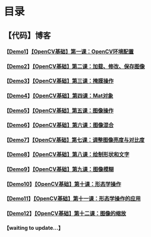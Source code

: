 # 目录

## 【代码】博客

#### 【[Demo1](https://github.com/x-jeff/OpenCV_Code_Demo/tree/master/Demo1)】[【OpenCV基础】第一课：OpenCV环境配置](http://shichaoxin.com/2019/01/19/OpenCV基础-第一课-OpenCV环境配置/)

#### 【[Demo2](https://github.com/x-jeff/OpenCV_Code_Demo/tree/master/Demo2)】[【OpenCV基础】第二课：加载、修改、保存图像](http://shichaoxin.com/2019/04/01/OpenCV基础-第二课-加载-修改-保存图像/)

#### 【[Demo3](https://github.com/x-jeff/OpenCV_Code_Demo/tree/master/Demo3)】[【OpenCV基础】第三课：掩膜操作](http://shichaoxin.com/2019/06/02/OpenCV基础-第三课-掩膜操作/)

#### 【[Demo4](https://github.com/x-jeff/OpenCV_Code_Demo/tree/master/Demo4)】[【OpenCV基础】第四课：Mat对象](http://shichaoxin.com/2019/08/06/OpenCV基础-第四课-Mat对象/)

#### 【[Demo5](https://github.com/x-jeff/OpenCV_Code_Demo/tree/master/Demo5)】[【OpenCV基础】第五课：图像操作](http://shichaoxin.com/2019/09/10/OpenCV基础-第五课-图像操作/)

#### 【[Demo6](https://github.com/x-jeff/OpenCV_Code_Demo/tree/master/Demo6)】[【OpenCV基础】第六课：图像混合](http://shichaoxin.com/2019/11/12/OpenCV基础-第六课-图像混合/)

#### 【[Demo7](https://github.com/x-jeff/OpenCV_Code_Demo/tree/master/Demo7)】[【OpenCV基础】第七课：调整图像亮度与对比度](http://shichaoxin.com/2020/01/07/OpenCV基础-第七课-调整图像亮度与对比度/)

#### 【[Demo8](https://github.com/x-jeff/OpenCV_Code_Demo/tree/master/Demo8)】[【OpenCV基础】第八课：绘制形状和文字](http://shichaoxin.com/2020/02/05/OpenCV基础-第八课-绘制形状和文字/)

#### 【[Demo9](https://github.com/x-jeff/OpenCV_Code_Demo/tree/master/Demo9)】[【OpenCV基础】第九课：图像模糊](http://shichaoxin.com/2020/03/03/OpenCV基础-第九课-图像模糊/)

#### 【[Demo10](https://github.com/x-jeff/OpenCV_Code_Demo/tree/master/Demo10)】[【OpenCV基础】第十课：形态学操作](http://shichaoxin.com/2020/04/08/OpenCV基础-第十课-形态学操作/)

#### 【[Demo11](https://github.com/x-jeff/OpenCV_Code_Demo/tree/master/Demo11)】[【OpenCV基础】第十一课：形态学操作的应用](http://shichaoxin.com/2020/05/23/OpenCV基础-第十一课-形态学操作的应用/)

#### 【[Demo12](https://github.com/x-jeff/OpenCV_Code_Demo/tree/master/Demo12)】[【OpenCV基础】第十二课：图像的缩放](http://shichaoxin.com/2020/07/15/OpenCV基础-第十二课-图像的缩放/)

#### 【waiting to update...】